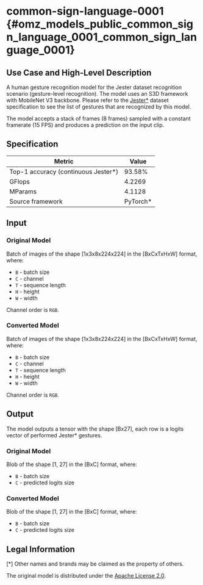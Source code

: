 # common-sign-language-0001 {#omz_models_public_common_sign_language_0001_common_sign_language_0001}

## Use Case and High-Level Description

A human gesture recognition model for the Jester dataset recognition scenario
(gesture-level recognition). The model uses an S3D framework with MobileNet V3 backbone.
Please refer to the [Jester\*](https://20bn.com/datasets/jester) dataset specification
to see the list of gestures that are recognized by this model.

The model accepts a stack of frames (8 frames) sampled with a constant framerate (15 FPS)
and produces a prediction on the input clip.

## Specification

| Metric                                  | Value        |
|-----------------------------------------|--------------|
| Top-1 accuracy (continuous Jester\*)    | 93.58%       |
| GFlops                                  | 4.2269       |
| MParams                                 | 4.1128       |
| Source framework                        | PyTorch\*    |

## Input

### Original Model

Batch of images of the shape [1x3x8x224x224] in the [BxCxTxHxW] format, where:

- `B` - batch size
- `C` - channel
- `T` - sequence length
- `H` - height
- `W` - width

Channel order is `RGB`.

### Converted Model

Batch of images of the shape [1x3x8x224x224] in the [BxCxTxHxW] format, where:

- `B` - batch size
- `C` - channel
- `T` - sequence length
- `H` - height
- `W` - width

Channel order is `RGB`.

## Output

The model outputs a tensor with the shape [Bx27], each row is a logits vector of performed Jester\* gestures.

### Original Model

Blob of the shape [1, 27] in the [BxC] format, where:

- `B` - batch size
- `C` - predicted logits size

### Converted Model

Blob of the shape [1, 27] in the [BxC] format, where:

- `B` - batch size
- `C` - predicted logits size


## Legal Information
[\*] Other names and brands may be claimed as the property of others.

The original model is distributed under the
[Apache License 2.0](https://github.com/sovrasov/mmaction2/blob/ote/LICENSE).